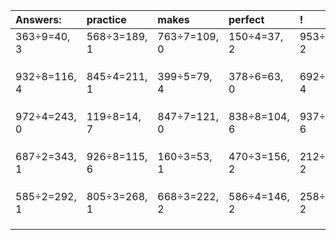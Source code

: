 | Answers: | practice | makes | perfect | ! |
| :--- | :--- | :--- | :--- | :--- |
| 363÷9=40, 3 | 568÷3=189, 1 | 763÷7=109, 0 | 150÷4=37, 2 | 953÷3=317, 2 | 
|   |   |   |   |   | 
|   |   |   |   |   | 
|   |   |   |   |   | 
| 932÷8=116, 4 | 845÷4=211, 1 | 399÷5=79, 4 | 378÷6=63, 0 | 692÷8=86, 4 | 
|   |   |   |   |   | 
|   |   |   |   |   | 
|   |   |   |   |   | 
| 972÷4=243, 0 | 119÷8=14, 7 | 847÷7=121, 0 | 838÷8=104, 6 | 937÷7=133, 6 | 
|   |   |   |   |   | 
|   |   |   |   |   | 
|   |   |   |   |   | 
| 687÷2=343, 1 | 926÷8=115, 6 | 160÷3=53, 1 | 470÷3=156, 2 | 212÷5=42, 2 | 
|   |   |   |   |   | 
|   |   |   |   |   | 
|   |   |   |   |   | 
| 585÷2=292, 1 | 805÷3=268, 1 | 668÷3=222, 2 | 586÷4=146, 2 | 258÷4=64, 2 | 
|   |   |   |   |   | 
|   |   |   |   |   | 
|   |   |   |   |   | 
